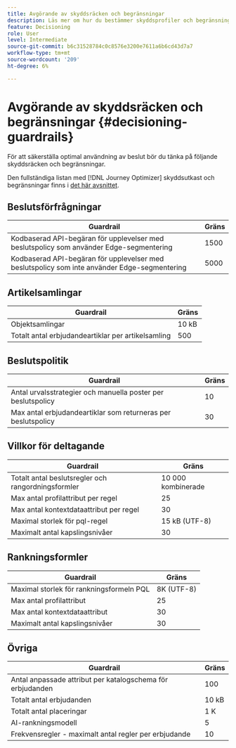 ```yaml
---
title: Avgörande av skyddsräcken och begränsningar
description: Läs mer om hur du bestämmer skyddsprofiler och begränsningar.
feature: Decisioning
role: User
level: Intermediate
source-git-commit: b6c31528784c0c8576e3200e7611a6b6cd43d7a7
workflow-type: tm+mt
source-wordcount: '209'
ht-degree: 6%

---
```



# Avgörande av skyddsräcken och begränsningar {#decisioning-guardrails}

För att säkerställa optimal användning av beslut bör du tänka på följande skyddsräcken och begränsningar.

Den fullständiga listan med [!DNL Journey Optimizer] skyddsutkast och begränsningar finns i [det här avsnittet](../start/guardrails.md).

## Beslutsförfrågningar

| Guardrail | Gräns |
| ------- | ------- |
| Kodbaserad API-begäran för upplevelser med beslutspolicy som använder Edge-segmentering | 1500 |
| Kodbaserad API-begäran för upplevelser med beslutspolicy som inte använder Edge-segmentering | 5000 |

## Artikelsamlingar

| Guardrail | Gräns |
| ------- | ------- |
| Objektsamlingar | 10 kB |
| Totalt antal erbjudandeartiklar per artikelsamling | 500 |

## Beslutspolitik

| Guardrail | Gräns |
| ------- | ------- |
| Antal urvalsstrategier och manuella poster per beslutspolicy | 10 |
| Max antal erbjudandeartiklar som returneras per beslutspolicy | 30 |

## Villkor för deltagande

| Guardrail | Gräns |
| ------- | ------- |
| Totalt antal beslutsregler och rangordningsformler | 10 000 kombinerade |
| Max antal profilattribut per regel | 25 |
| Max antal kontextdataattribut per regel | 30 |
| Maximal storlek för pql-regel | 15 kB (UTF-8) |
| Maximalt antal kapslingsnivåer | 30 |

## Rankningsformler

| Guardrail | Gräns |
| ------- | ------- |
| Maximal storlek för rankningsformeln PQL | 8K (UTF-8) |
| Max antal profilattribut | 25 |
| Max antal kontextdataattribut | 30 |
| Maximalt antal kapslingsnivåer | 30 |

## Övriga

| Guardrail | Gräns |
| ------- | ------- |
| Antal anpassade attribut per katalogschema för erbjudanden | 100 |
| Totalt antal erbjudanden | 10 kB |
| Totalt antal placeringar | 1 K |
| AI-rankningsmodell | 5 |
| Frekvensregler - maximalt antal regler per erbjudande | 10 |
